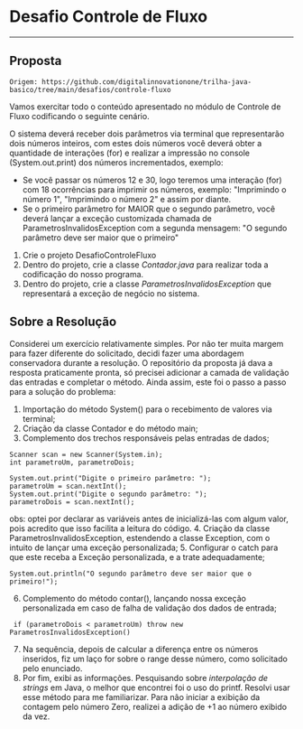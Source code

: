 # Desafio Controle de Fluxo

---

## Proposta
	
	Origem: https://github.com/digitalinnovationone/trilha-java-basico/tree/main/desafios/controle-fluxo


Vamos exercitar todo o conteúdo apresentado no módulo de Controle de Fluxo codificando o seguinte cenário.

O sistema deverá receber dois parâmetros via terminal que representarão dois números inteiros, com estes dois números você deverá obter a quantidade de interações (for) e realizar a impressão no console (System.out.print) dos números incrementados, exemplo:

- Se você passar os números 12 e 30, logo teremos uma interação (for) com 18 ocorrências para imprimir os números, exemplo: "Imprimindo o número 1", "Imprimindo o número 2" e assim por diante.
- Se o primeiro parâmetro for MAIOR que o segundo parâmetro, você deverá lançar a exceção customizada chamada de ParametrosInvalidosException com a segunda mensagem: "O segundo parâmetro deve ser maior que o primeiro"

1. Crie o projeto DesafioControleFluxo
2. Dentro do projeto, crie a classe _Contador.java_ para realizar toda a codificação do nosso programa.
3. Dentro do projeto, crie a classe _ParametrosInvalidosException_ que representará a exceção de negócio no sistema.


## Sobre a Resolução


Considerei um exercício relativamente simples. Por não ter muita margem para fazer diferente do solicitado, decidi fazer
uma abordagem conservadora durante a resolução. O repositório da proposta já dava a resposta praticamente pronta, só precisei
adicionar a camada de validação das entradas e completar o método. Ainda assim, este foi o passo a passo para a solução do problema:

1. Importação do método System() para o recebimento de valores via terminal;
2. Criação da classe Contador e do método main;
3. Complemento dos trechos responsáveis pelas entradas de dados;
```
Scanner scan = new Scanner(System.in);
int parametroUm, parametroDois;

System.out.print("Digite o primeiro parâmetro: ");
parametroUm = scan.nextInt();
System.out.print("Digite o segundo parâmetro: ");
parametroDois = scan.nextInt();
```
obs: optei por declarar as variáveis antes de inicializá-las com algum valor, pois acredito que isso facilita a leitura do código.
4. Criação da classe ParametrosInvalidosException, estendendo a classe Exception, com o intuito de lançar uma exceção personalizada;
5. Configurar o catch para que este receba a Exceção personalizada, e a trate adequadamente;
```
System.out.println("O segundo parâmetro deve ser maior que o primeiro!");
```
6. Complemento do método contar(), lançando nossa exceção personalizada em caso de falha de validação dos dados de entrada;

```
 if (parametroDois < parametroUm) throw new ParametrosInvalidosException()
```
7. Na sequência, depois de calcular a diferença entre os números inseridos, fiz um laço for sobre o range desse número, como solicitado pelo enunciado.
8. Por fim, exibi as informações. Pesquisando sobre _interpolação de strings_ em Java, o melhor que encontrei foi o uso do printf. Resolvi usar esse método para me familiarizar. Para não iniciar a exibição da contagem pelo número Zero, realizei a adição de +1 ao número exibido da vez.